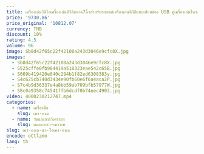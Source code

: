 ```yaml
---
title: เครื่องเล่นวิดีโอเครื่องเล่นดีวีดีขนาด7นิ้วสำหรับรถยนต์เครื่องเล่นดีวีดีแบบเสียบช่อง USB คู่เครื่องเล่นในรถยนต์ระบบนำทางสำหรับ VW Volkswagen สำหรับ Skoda Seat สำหรับกอล์ฟ
price: '9730.86'
price_original: '10812.07'
currency: THB
discount: 10%
rating: 4.5
volume: 96
image: Sb8d42f65c22f42108a243d3046e9cfc8X.jpg
images:
  - Sb8d42f65c22f42108a243d3046e9cfc8X.jpg
  - S525cffe0fb984419a518323eae542c65B.jpg
  - S669b419420e040c294b1f82ed6308383y.jpg
  - S4c625cb740d3434e90fb60e6f6a4aca2P.jpg
  - S7c4b9d36337e4a8bb59ab709bfb57977W.jpg
  - S8c0a9358c74541ffb6dcdf0b74eec4903.jpg
video: 4000230212747.mp4
categories:
  - name: เครื่องมือ
    slug: เคร-องม
  - name: วัดและการวิเคราะห์
    slug: ดและการว-เคราะห
slug: เคร-องเล-นว-โอเคร-องเล
encode: oCtlzmo
lang: th
---
```

  